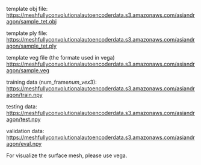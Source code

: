 template obj file:
https://meshfullyconvolutionalautoencoderdata.s3.amazonaws.com/asiandragon/sample_tet.obj

template ply file:
https://meshfullyconvolutionalautoencoderdata.s3.amazonaws.com/asiandragon/sample_tet.ply

template veg file (the formate used in vega)
https://meshfullyconvolutionalautoencoderdata.s3.amazonaws.com/asiandragon/sample.veg

training data (num_frame*num_vex*3):
https://meshfullyconvolutionalautoencoderdata.s3.amazonaws.com/asiandragon/train.npy

testing data:
https://meshfullyconvolutionalautoencoderdata.s3.amazonaws.com/asiandragon/test.npy

validation data:
https://meshfullyconvolutionalautoencoderdata.s3.amazonaws.com/asiandragon/eval.npy

For visualize the surface mesh, please use vega.
